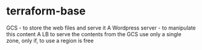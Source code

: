 # terraform-base

GCS - to store the web files and serve it
A Wordpress server - to manipulate this content
A LB to serve the contents from the GCS
use only a single zone, only if, to use a region is free
